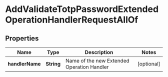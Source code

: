 

# AddValidateTotpPasswordExtendedOperationHandlerRequestAllOf


## Properties

| Name | Type | Description | Notes |
|------------ | ------------- | ------------- | -------------|
|**handlerName** | **String** | Name of the new Extended Operation Handler |  [optional] |



